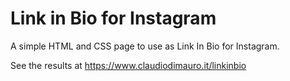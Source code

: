 # Link in Bio for Instagram
A simple HTML and CSS page to use as Link In Bio for Instagram.

See the results at https://www.claudiodimauro.it/linkinbio